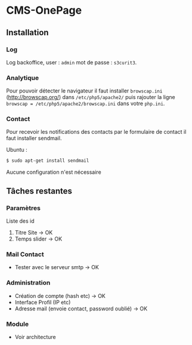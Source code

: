 # CMS-OnePage

## Installation

### Log

Log backoffice, user : ```admin``` mot de passe : ```s3curit3```.

### Analytique

Pour pouvoir détecter le navigateur il faut installer ```browscap.ini ``` (http://browscap.org/) dans ```/etc/php5/apache2/``` puis rajouter la ligne ```browscap = /etc/php5/apache2/browscap.ini``` dans votre  ```php.ini```.

### Contact

Pour recevoir les notifications des contacts par le formulaire de contact il faut installer sendmail.

Ubuntu :
```sh
$ sudo apt-get install sendmail
```
Aucune configuration n'est nécessaire


## Tâches restantes

<h3>Paramètres</h3>
<p>Liste des id</p>
<ol>
  <li>Titre Site -> OK</li>
  <li>Temps slider -> OK</li>
</ol>

<h3>Mail Contact</h3>
<ul>
  <li>Tester avec le serveur smtp -> OK</li>
</ul>

<h3>Administration</h3>
<ul>
  <li>Création de compte (hash etc) -> OK</li>
  <li>Interface Profil (IP etc)</li>
  <li>Adresse mail (envoie contact, password oublié) -> OK</li>
</ul>
<h3>Module</h3>
<ul>
  <li>Voir architecture</li>
</ul>
